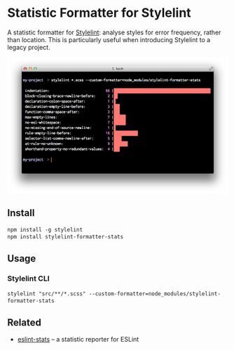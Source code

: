 # Statistic Formatter for Stylelint

A statistic formatter for [Stylelint](https://stylelint.io/): analyse styles for error frequency, rather than location. This is particularly useful when introducing Stylelint to a legacy project.

![](screenshot.png)

## Install

    npm install -g stylelint
    npm install stylelint-formatter-stats

## Usage

### Stylelint CLI

    stylelint "src/**/*.scss" --custom-formatter=node_modules/stylelint-formatter-stats

## Related

* [eslint-stats](https://github.com/ganimomer/eslint-stats) – a statistic reporter for ESLint
